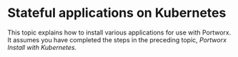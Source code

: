 # Stateful applications on Kubernetes

This topic explains how to install various applications for use with Portworx. It assumes you have completed the steps in the preceding topic, _Portworx Install with Kubernetes._

